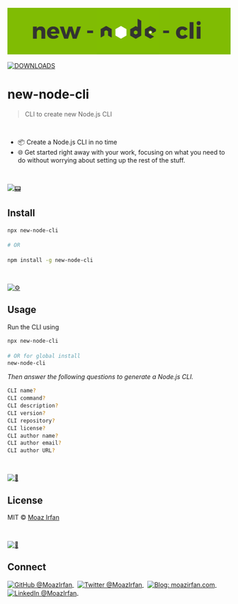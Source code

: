 [![new-node-cli](https://github.com/moazirfan/new-node-cli/raw/main/.github/new-node-cli.png)](https://github.com/MoazIrfan/new-node-cli)

[![DOWNLOADS](https://img.shields.io/npm/dt/wc23-cli?label=DOWNLOADS%20%20%E2%9D%AF&colorA=80bc03&colorB=80bc03&style=flat)](https://www.npmjs.com/package/new-node-cli)

# new-node-cli

> CLI to create new Node.js CLI

<br>

- 📦 Create a Node.js CLI in no time
- 🌐 Get started right away with your work, focusing on what you need to do without worrying about setting up the rest of the stuff. 

<br>

[![📟](https://github.com/MoazIrfan/wc-cli/raw/main/.github/install.png)](./../../)

## Install

```sh
npx new-node-cli

# OR 

npm install -g new-node-cli
```

<br>

[![⚙️](https://github.com/MoazIrfan/wc-cli/raw/main/.github/usage.png)](./../../)

## Usage

 Run the CLI using

```sh
npx new-node-cli

# OR for global install
new-node-cli
```

_Then answer the following questions to generate a Node.js CLI._

```sh
CLI name?
CLI command?
CLI description?
CLI version?
CLI repository?
CLI license?
CLI author name?
CLI author email?
CLI author URL?
````

<br>

[![📃](https://raw.githubusercontent.com/MoazIrfan/wc-cli/main/.github/license.png)](./../../)
## License

MIT © [Moaz Irfan](https://twitter.com/MoazIrfan/)

<br>

[![🙌](https://github.com/MoazIrfan/wc-cli/raw/main/.github/connect.png)](./../../)

## Connect

<div align="left">
    <p>
    <a href="https://github.com/MoazIrfan">
        <img alt="GitHub @MoazIrfan" align="center" src="https://img.shields.io/badge/GITHUB-gray.svg?colorB=6cc644&style=flat" />
    </a>&nbsp;
    <a href="https://twitter.com/MoazIrfan/">
        <img alt="Twitter @MoazIrfan" align="center" src="https://img.shields.io/badge/TWITTER-gray.svg?colorB=1da1f2&style=flat" />
    </a>&nbsp;
    <a href="https://moazirfan.com/">
        <img alt="Blog: moazirfan.com" align="center" src="https://img.shields.io/badge/MY%20BLOG-gray.svg?colorB=4D2AFF&style=flat" />
    </a>&nbsp;
    <a href="https://www.linkedin.com/in/moazirfan/">
        <img alt="LinkedIn @MoazIrfan" align="center" src="https://img.shields.io/badge/LINKEDIN-gray.svg?colorB=0077b5&style=flat" />
    </a>&nbsp;
</p>
</div>
